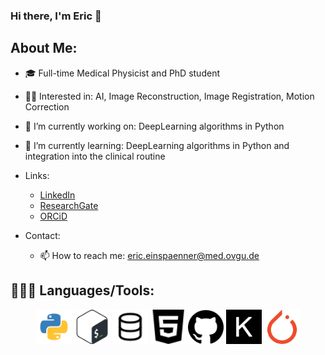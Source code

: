 ### Hi there, I'm Eric 👋

## About Me:
- 🎓 Full-time Medical Physicist and PhD student
- 👨‍💻 Interested in: AI, Image Reconstruction, Image Registration, Motion Correction
- 🔭 I’m currently working on: DeepLearning algorithms in Python
- 🌱 I’m currently learning: DeepLearning algorithms in Python and integration into the clinical routine


- Links:
  - [LinkedIn](https://www.linkedin.com/in/eric-einsp%C3%A4nner-82a049185/)
  - [ResearchGate](https://www.researchgate.net/profile/Eric-Einspaenner)
  - [ORCiD](https://orcid.org/0000-0003-2363-5132)


- Contact:
  - 📫 How to reach me: eric.einspaenner@med.ovgu.de

## 👨🏻‍💻 Languages/Tools:
<div>
<p align="center">
<img src="Img/Python_logo.svg" alt="python" width="57" height="55"/>
<img src="Img/Bash_Logo.svg" alt="bash" width="57" height="55"/>
<img src="Img/SQL_Logo.svg" alt="sql" width="57" height="55"/>
<img src="Img/html5_logo.svg" alt="html5" width="57" height="55"/>
<img src="Img/Github_logo.svg" alt="github" width="57" height="55"/>
<img src="Img/keras_logo.svg" alt="keras" width="57" height="55"/>
<img src="Img/pytorch_logo.svg" alt="pytorch" width="57" height="55"/>
